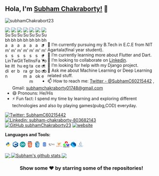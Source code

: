 ## Hola, I'm [Subham Chakraborty!](https://drive.google.com/file/d/1JcDooPYcAS6u-Pgyl0eCE8RHq3faRONB/view?usp=sharing) 👋

<p align="left"> <img src="https://komarev.com/ghpvc/?username=subhamChakraborty23&label=Views&color=blue&style=plastic" alt="subhamChakrabort23" /> </p>

<a><a href="https://www.linkedin.com/in/subham-chakraborty-803682143/">
  <img align="left" alt="Subham's Linkedin" width="20px" src="https://cdn.jsdelivr.net/npm/simple-icons@v3/icons/linkedin.svg" />
</a></a>

<a><a href="https://twitter.com/SubhamC60215442/">
  <img align="left" alt="Subham's Twitter" width="20px" src="https://cdn.jsdelivr.net/npm/simple-icons@v3/icons/twitter.svg" />
</a></a>

<a><a href="https://github.com/subhamChakraborty23">
  <img align="left" alt="Subham's Github" width="20px" src="https://cdn.jsdelivr.net/npm/simple-icons@v3/icons/github.svg" />
</a></a>

<a><a href="https://t.me/subham2301">
  <img align="left" alt="Subham's Telegram" width="20px" src="https://cdn.jsdelivr.net/npm/simple-icons@v3/icons/telegram.svg" />
</a></a>

<a><a href="https://www.instagram.com/subham4539/">
  <img align="left" alt="Subham's Instagram" width="20px" src="https://cdn.jsdelivr.net/npm/simple-icons@v3/icons/instagram.svg" />
</a></a>
<a><a href="https://www.facebook.com/subham.chakraborty.182/">
  <img align="left" alt="Subham's Facebook" width="20px" src="https://cdn.jsdelivr.net/npm/simple-icons@v3/icons/facebook.svg" />
</a></a>
<a><a href="#">
  <img align="left" alt="Subham's Youtube" width="20px" src="https://cdn.jsdelivr.net/npm/simple-icons@v3/icons/youtube.svg" />
</a></a>

<br/>
<br/>



- 🔭 I’m currently pursuing my B.Tech in E.C.E from NIT Agartala(final year student).
- 🌱 I’m currently learning more about Flutter and Dart.
- 👯 I’m looking to collaborate on [Linkedin](https://www.linkedin.com/in/subham-chakraborty-803682143/).
- 🤔 I’m looking for help with my Django project.
- 💬 Ask me about Machine Learning or Deep Learning related stuff.
- 📫 How to reach me: [Twitter - @SubhamC60215442](https://twitter.com/SubhamC60215442) , Gmail: subhamchakraborty01748@gmail.com
- 😄 Pronouns: He/His
- ⚡ Fun fact: I spend my time by learning and exploring different technologies and also by playing games(pubg,COD) everyday.

[![Twitter: SubhamC60215442](https://img.shields.io/twitter/follow/SubhamC60215442?style=social)](https://twitter.com/SubhamC60215442)
[![Linkedin: subham-chakraborty-803682143](https://img.shields.io/badge/-subham-blue?style=flat-square&logo=Linkedin&logoColor=white&link=https://www.linkedin.com/in/subham-chakraborty-803682143/)](https://www.linkedin.com/in/subham-chakraborty-803682143/)
[![GitHub subhamChakraborty23](https://img.shields.io/github/followers/subhamChakraborty23?label=follow&style=social)](https://github.com/subhamChakraborty23)
[![website](https://img.shields.io/badge/PortfolioWebsite-subhamchakraborty23.github.io-2648ff?style=flat-square&logo=google-chrome)](https://subhamchakraborty2.github.io/)


**Languages and Tools:**  

<code><img height="20" src="https://raw.githubusercontent.com/github/explore/80688e429a7d4ef2fca1e82350fe8e3517d3494d/topics/python/python.png"></code>
<code><img height="20" src="https://raw.githubusercontent.com/github/explore/80688e429a7d4ef2fca1e82350fe8e3517d3494d/topics/cpp/cpp.png"></code>
<code><img height="20" src="https://raw.githubusercontent.com/github/explore/80688e429a7d4ef2fca1e82350fe8e3517d3494d/topics/arduino/arduino.png"></code>
<code><img height="20" src="https://raw.githubusercontent.com/github/explore/80688e429a7d4ef2fca1e82350fe8e3517d3494d/topics/html/html.png"></code>
<code><img height="20" src="https://raw.githubusercontent.com/github/explore/80688e429a7d4ef2fca1e82350fe8e3517d3494d/topics/css/css.png"></code>
<code><img height="20" src="https://raw.githubusercontent.com/github/explore/80688e429a7d4ef2fca1e82350fe8e3517d3494d/topics/sql/sql.png"></code>
<code><img height="20" src="https://raw.githubusercontent.com/github/explore/80688e429a7d4ef2fca1e82350fe8e3517d3494d/topics/flask/flask.png"></code>
<code><img height="20" src="https://raw.githubusercontent.com/github/explore/80688e429a7d4ef2fca1e82350fe8e3517d3494d/topics/tensorflow/tensorflow.png"></code>
<code><img height="20" src="https://raw.githubusercontent.com/github/explore/80688e429a7d4ef2fca1e82350fe8e3517d3494d/topics/opencv/opencv.png"></code>
<code><img height="20" src="https://raw.githubusercontent.com/github/explore/80688e429a7d4ef2fca1e82350fe8e3517d3494d/topics/dart/dart.png"></code>
<code><img height="20" src="https://raw.githubusercontent.com/github/explore/80688e429a7d4ef2fca1e82350fe8e3517d3494d/topics/c/c.png"></code>    

<a href="https://github.com/subhamChakraborty23">
  <img align="center" src="https://github-readme-stats.vercel.app/api/top-langs/?username=subhamChakraborty23&theme=dark&hide_langs_below=1" />
</a>
<a href="https://github.com/subhamChakraborty23">
 <img align="center" src="https://github-readme-stats.vercel.app/api?username=subhamChakraborty23&show_icons=true&theme=dark&line_height=27" alt="Subham's github stats"/>
</a>
<a href="https://github.com/subhamChakraborty23/Stock_Price_Dashboard">
  <img align="center" src="https://github-readme-stats.vercel.app/api/pin/?username=subhamChakraborty23&repo=Stock_Price_Dashboard&theme=dark" />

</a>


<div align="center">

### Show some ❤️ by starring some of the repositories!

</div>
